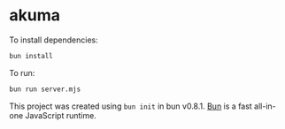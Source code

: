 # akuma

To install dependencies:

```bash
bun install
```

To run:

```bash
bun run server.mjs
```

This project was created using `bun init` in bun v0.8.1. [Bun](https://bun.sh) is a fast all-in-one JavaScript runtime.
